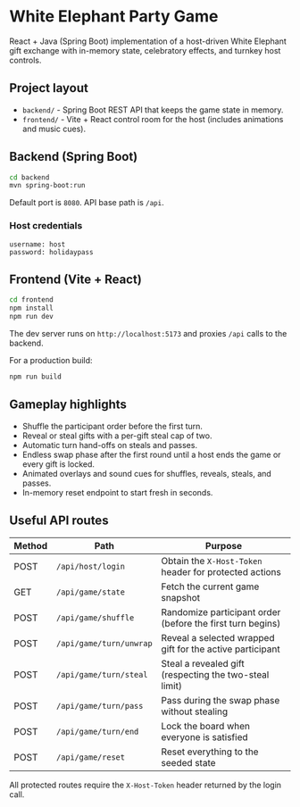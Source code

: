 # White Elephant Party Game

React + Java (Spring Boot) implementation of a host-driven White Elephant gift exchange with in-memory state, celebratory effects, and turnkey host controls.

## Project layout

- `backend/` - Spring Boot REST API that keeps the game state in memory.
- `frontend/` - Vite + React control room for the host (includes animations and music cues).

## Backend (Spring Boot)

```bash
cd backend
mvn spring-boot:run
```

Default port is `8080`. API base path is `/api`.

### Host credentials

```
username: host
password: holidaypass
```

## Frontend (Vite + React)

```bash
cd frontend
npm install
npm run dev
```

The dev server runs on `http://localhost:5173` and proxies `/api` calls to the backend.

For a production build:

```bash
npm run build
```

## Gameplay highlights

- Shuffle the participant order before the first turn.
- Reveal or steal gifts with a per-gift steal cap of two.
- Automatic turn hand-offs on steals and passes.
- Endless swap phase after the first round until a host ends the game or every gift is locked.
- Animated overlays and sound cues for shuffles, reveals, steals, and passes.
- In-memory reset endpoint to start fresh in seconds.

## Useful API routes

| Method | Path | Purpose |
| --- | --- | --- |
| POST | `/api/host/login` | Obtain the `X-Host-Token` header for protected actions |
| GET | `/api/game/state` | Fetch the current game snapshot |
| POST | `/api/game/shuffle` | Randomize participant order (before the first turn begins) |
| POST | `/api/game/turn/unwrap` | Reveal a selected wrapped gift for the active participant |
| POST | `/api/game/turn/steal` | Steal a revealed gift (respecting the two-steal limit) |
| POST | `/api/game/turn/pass` | Pass during the swap phase without stealing |
| POST | `/api/game/turn/end` | Lock the board when everyone is satisfied |
| POST | `/api/game/reset` | Reset everything to the seeded state |

All protected routes require the `X-Host-Token` header returned by the login call.
